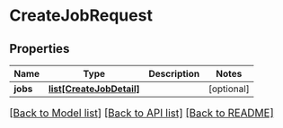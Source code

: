 # CreateJobRequest

## Properties
Name | Type | Description | Notes
------------ | ------------- | ------------- | -------------
**jobs** | [**list[CreateJobDetail]**](CreateJobDetail.md) |  | [optional] 

[[Back to Model list]](../README.md#documentation-for-models) [[Back to API list]](../README.md#documentation-for-api-endpoints) [[Back to README]](../README.md)

<style>
     p, ul, ol, li { font-size: 18px !important;}
</style>


